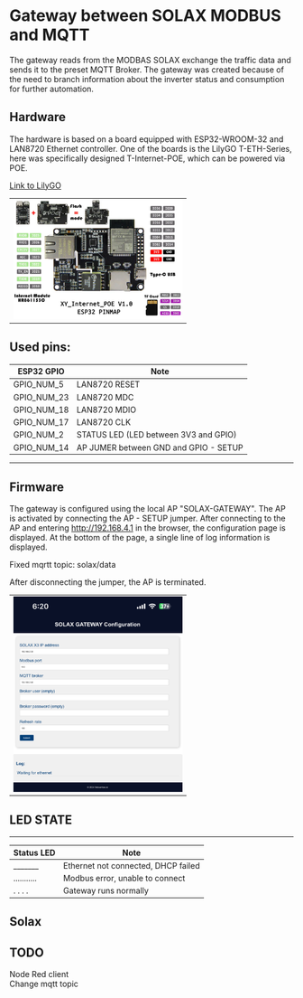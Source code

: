 # Gateway between SOLAX MODBUS and MQTT
The gateway reads from the MODBAS SOLAX exchange the traffic data and sends it to the preset MQTT Broker. 
The gateway was created because of the need to branch information about the inverter status and consumption for further automation.

## Hardware
The hardware is based on a board equipped with ESP32-WROOM-32 and LAN8720 Ethernet controller. One of the boards is the LilyGO T-ETH-Series, here was specifically designed T-Internet-POE, which can be powered via POE. 

[Link to LilyGO](https://lilygo.cc/products/t-internet-poe?srsltid=AfmBOopORkTOhoKXokBKXhJh9QFOdM9ZnAsVb1GPqPzhONeA0cJKiBjo)


<table>
    <tr>
        <td><img src="img/lily.png" alt="case" width="300"></td>
     </tr>
</table>

Used pins:
---
| ESP32 GPIO   |  Note                                 |
|--------------|---------------------------------------|
|   GPIO_NUM_5 | LAN8720 RESET                         |
|   GPIO_NUM_23| LAN8720 MDC                           |
|   GPIO_NUM_18| LAN8720 MDIO                          |
|   GPIO_NUM_17| LAN8720 CLK                           |
|   GPIO_NUM_2 | STATUS LED (LED between 3V3 and GPIO) |
|   GPIO_NUM_14| AP JUMER between GND and GPIO - SETUP    |
---

## Firmware

 The gateway is configured using the local AP "SOLAX-GATEWAY". The AP is activated by connecting the AP - SETUP jumper. 
 After connecting to the AP and entering http://192.168.4.1 in the browser, the configuration page is displayed. At the bottom of the page, a single line of log information is displayed.  

 Fixed mqrtt topic:  solax/data

After disconnecting the jumper, the AP is terminated. 

<table>
    <tr>
        <td><img src="img/setup.png" alt="case" width="300"></td>
     </tr>
</table>

## LED STATE

---
| Status LED | Note |
|------------|------------------------------------------------------------------------
| _______| Ethernet not connected, DHCP failed  |
| ...........|  Modbus error, unable to connect  |
| .   .  .  .|  Gateway runs normally |

## Solax

## TODO
Node Red client</br>
Change mqtt topic

